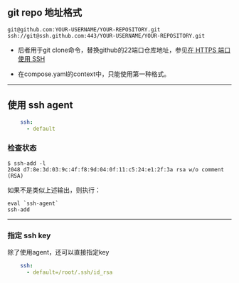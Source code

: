 ## git repo 地址格式

```text
git@github.com:YOUR-USERNAME/YOUR-REPOSITORY.git
ssh://git@ssh.github.com:443/YOUR-USERNAME/YOUR-REPOSITORY.git
```

- 后者用于git clone命令，替换github的22端口仓库地址，参见[在 HTTPS 端口使用 SSH](https://docs.github.com/zh/authentication/troubleshooting-ssh/using-ssh-over-the-https-port)

- 在compose.yaml的context中，只能使用第一种格式。

***

## 使用 ssh agent

```yaml
    ssh:
      - default
```

### 检查状态

```shell
$ ssh-add -l
2048 d7:8e:3d:03:9c:4f:f8:9d:04:0f:11:c5:24:e1:2f:3a rsa w/o comment (RSA)
```

如果不是类似上述输出，则执行：

```shell
eval `ssh-agent`
ssh-add
```

***

### 指定 ssh key

除了使用agent，还可以直接指定key<br>

```yaml
    ssh:
      - default=/root/.ssh/id_rsa
```